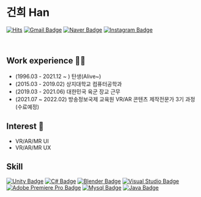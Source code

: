 # 건희 Han


[![Hits](https://hits.seeyoufarm.com/api/count/incr/badge.svg?url=https%3A%2F%2Fgithub.com%2Fgunheehan&count_bg=%235E9236&title_bg=%23FF0000&icon=&icon_color=%23FFFFFF&title=VISIT&edge_flat=false)](https://hits.seeyoufarm.com)
[![Gmail Badge](https://img.shields.io/badge/Gmail-d14836?style=flat-square&logo=Gmail&logoColor=white&link=mailto:rjstmsla@gmail.com)](mailto:rjstmsla@gmail.com)
[![Naver Badge](https://img.shields.io/badge/Naver-03C75A?style=flat-square&logo=Naver&logoColor=white&link=mailto:gksrjsgml13@naver.com)](mailto:gksrjsgml13@naver.com)
[![Instagram Badge](https://img.shields.io/badge/-Instagram-dd2a7b?style=flat-square&logo=instagram&logoColor=white&link=https://www.instagram.com/shine_gunx/)](https://www.instagram.com/shine_gunx/) 

<br>

## Work experience 🤹‍♀️
- (1996.03 - 2021.12 ~ ) 탄생(Alive~)
- (2015.03 - 2019.02) 상지대학교 컴퓨터공학과
- (2019.03 - 2021.06) 대한민국 육군 장교 근무
- (2021.07 ~ 2022.02) 방송정보국제 교육원 VR/AR 콘텐츠 제작전문가 3기 과정(수료예정)

## Interest 👀
- VR/AR/MR UI
- VR/AR/MR UX

## Skill
[![Unity Badge](https://img.shields.io/badge/Unity-000000?style=flat-square&logo=Unity&logoColor=white)]()
[![C# Badge](https://img.shields.io/badge/C#-239120?style=flat-square&logo=Unity&logoColor=white)]()
[![Blender Badge](https://img.shields.io/badge/Blender-F5792A?style=flat-square&logo=Blender&logoColor=white)]()
[![Visual Studio Badge](https://img.shields.io/badge/VisualStudio-5C2D91?style=flat-square&logo=VisualStudio&logoColor=white)]()
[![Adobe Premiere Pro Badge](https://img.shields.io/badge/AdobePremierePro-9999FF?style=flat-square&logo=AdobePremierePro&logoColor=white)]()
[![Mysql Badge](https://img.shields.io/badge/Mysql-4479A1?style=flat-square&logo=Mysql&logoColor=white)]()
[![Java Badge](https://img.shields.io/badge/Java-007396?style=flat-square&logo=Java&logoColor=white)]()
